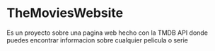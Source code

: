 # TheMoviesWebsite
Es un proyecto sobre una pagina web hecho con la TMDB API donde puedes encontrar informacion sobre cualquier pelicula o serie
